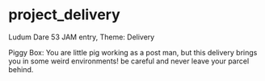 # project_delivery
Ludum Dare 53 JAM entry, Theme: Delivery

Piggy Box:
You are little pig working as a post man, but this delivery brings you in some weird environments! be careful and never leave your parcel behind.
